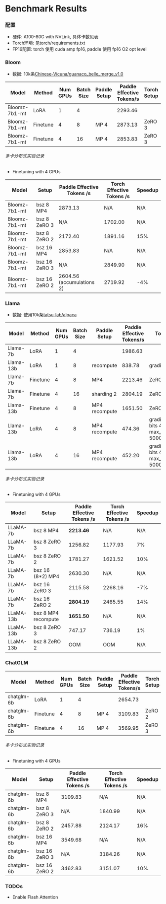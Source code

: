 # Benchmark Results

### 配置

- 硬件: A100-80G with NVLink, 具体卡数见表
- Torch环境: 见torch/requirements.txt
- FP16配置: torch 使用 cuda amp fp16, paddle 使用 fp16 O2 opt level

### Bloom

- 数据: 10k条[Chinese-Vicuna/guanaco_belle_merge_v1.0](https://huggingface.co/datasets/Chinese-Vicuna/guanaco_belle_merge_v1.0)

| Model         | Method   | Num GPUs | Batch Size | Paddle Setup | Paddle Effective Tokens/s | Torch Setup | Torch Effective Tokens/s | **Speedup** |
|---------------|----------|----------|------------|--------------|---------------------------|-------------|--------------------------|---------|
| Bloomz-7b1-mt | LoRA     | 1        | 4          |              | 2293.46                   |             | 1980.32                  | **16%**    |
| Bloomz-7b1-mt | Finetune | 4        | 8          | MP 4         | 2873.13                   | ZeRO 3      | 1702.00                  | **69%**    |
| Bloomz-7b1-mt | Finetune | 4        | 16         | MP 4         | 2853.83                   | ZeRO 3      | 2849.90                  | **0%**     |

###### 多卡分布式实验记录

- Finetuning with 4 GPUs

| Model          | Setup           | Paddle Effective Tokens /s | Torch Effective Tokens /s  |  Speedup  |
|----------------|-----------------|----------------------------|----------------------------|-----------|
| Bloomz-7b1-mt  | bsz 8 MP4     |       2873.13           |         N/A                |   N/A     |
| Bloomz-7b1-mt  | bsz 8 ZeRO 3  |       N/A               |     1702.00                |   N/A     |
| Bloomz-7b1-mt  | bsz 8 ZeRO 2  |      2172.40            |     1891.16                |   15%     |
| Bloomz-7b1-mt  | bsz 16 MP4    |      2853.83            |         N/A                |   N/A     |
| Bloomz-7b1-mt  | bsz 16 ZeRO 3 |      N/A                |      2849.90               |   N/A     |
| Bloomz-7b1-mt  | bsz 16 ZeRO 2 |    2604.56 (accumulations 2) |  2719.92              |   -4%     |


### Llama

- 数据: 使用10k条[tatsu-lab/alpaca](https://huggingface.co/datasets/tatsu-lab/alpaca)

| Model     | Method   | Num GPUs | Batch Size  | Paddle Setup | Paddle Effective Tokens/s | Torch Setup | Torch Effective Tokens/s | Speedup |
|-----------|----------|----------|-------------|--------------|---------------------------|-------------|--------------------------|---------|
| Llama-7b  | LoRA     | 1        | 4           |              |  1986.63                  |             | 1895.90                  |  **5%**  |
| Llama-13b | LoRA     | 1        | 8           | recompute    |  838.78                   | gradient ckpt |    768.26              |  **9%**  |
| Llama-7b  | Finetune | 4        | 8           | MP4          |  2213.46                  | ZeRO 2      | 1621.52                  |  **36%**  |
| Llama-7b  | Finetune | 4        | 16          | sharding 2   |  2804.19                  | ZeRO 2      | 2465.55                  |  **14%**  |
| Llama-13b | Finetune | 4        | 8           | MP4 recompute|  1651.50                  | ZeRO 3      | 736.19                   |  **124%**  |
| Llama-13b | LoRA     | 4        | 8           | MP4 recompute|  474.36                   | gradient ckpt, bits 4, max_memory_MB 50000, qlora        | 327.75          |  **45%** |
| Llama-13b | LoRA     | 4        | 16          | MP4 recompute|  452.20                   | gradient ckpt, bits 4, max_memory_MB 50000, qlora        | 405.90          |  **11%** |


###### 多卡分布式实验记录

- Finetuning with 4 GPUs

| Model     | Setup         | Paddle Effective Tokens /s | Torch Effective Tokens /s  |  Speedup  |
|-----------|---------------|----------------------------|----------------------------|-----------|
| LLaMA-7b  | bsz 8 MP4     | **2213.46**                |  N/A                       | N/A       |
| LLaMA-7b  | bsz 8 ZeRO 3  | 1256.82                    |  1177.93                   | 7%       |
| LLaMA-7b  | bsz 8 ZeRO 2  | 1781.27                    |  1621.52                   | 10%       |
| LLaMA-7b  | bsz 16 (8*2) MP4 | 2630.30                 |  N/A                       | N/A       |
| LLaMA-7b  | bsz 16 ZeRO 3 | 2115.58                    |  2268.16                   | -7%       |
| LLaMA-7b  | bsz 16 ZeRO 2 | **2804.19**                |  2465.55                   | 14%       |
| LLaMA-13b | bsz 8 MP4 recompute |  **1651.50**         |  N/A                       | N/A       |
| LLaMA-13b | bsz 8 ZeRO 3  | 747.17                     |  736.19                    | 1%        |
| LLaMA-13b | bsz 8 ZeRO 2  | OOM                        |  OOM                       | N/A       |


### ChatGLM

| Model         | Method   | Num GPUs | Batch Size | Paddle Setup | Paddle Effective Tokens/s | Torch Setup | Torch Effective Tokens/s | Speedup |
|---------------|----------|----------|------------|--------------|---------------------------|-------------|--------------------------|---------|
| chatglm-6b    | LoRA     | 1        | 4          |              |        2654.73            |             |       1866.48            | **42%**    |
| chatglm-6b    | Finetune | 4        | 8          |   MP 4       |        3109.83            |   ZeRO 2    |       2124.17            | **46%**    |
| chatglm-6b    | Finetune | 4        | 16         |   MP 4       |        3569.95            |   ZeRO 3    |       3191.35            | **12%**    |


###### 多卡分布式实验记录

- Finetuning with 4 GPUs

| Model     | Setup           | Paddle Effective Tokens /s | Torch Effective Tokens /s  |  Speedup  |
|-----------|-----------------|----------------------------|----------------------------|-----------|
| chatglm-6b  | bsz 8 MP4     |  3109.83                   |         N/A                |   N/A     |
| chatglm-6b  | bsz 8 ZeRO 3  |    N/A                     |         1840.99            |   N/A     |
| chatglm-6b  | bsz 8 ZeRO 2  |    2457.88                 |         2124.17            |   16%     |
| chatglm-6b  | bsz 16 MP4    |    3549.68                 |         N/A                |   N/A     |
| chatglm-6b  | bsz 16 ZeRO 3 |    N/A                     |         3184.26            |   N/A     |
| chatglm-6b  | bsz 16 ZeRO 2 |    3462.83                 |         3151.07            |   10%     |

### TODOs

- Enable Flash Attention
